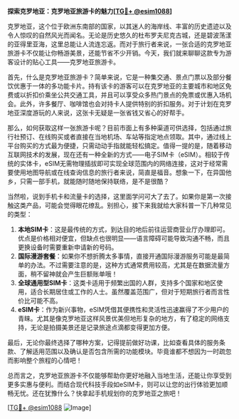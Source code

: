 **探索克罗地亚：克罗地亚旅游卡的魅力[[TG💪+ @esim1088](https://t.me/s/esim1088)]**

克罗地亚，这个位于欧洲东南部的国家，以其迷人的海岸线、丰富的历史遗迹以及令人惊叹的自然风光而闻名。无论是历史悠久的杜布罗夫尼克古城，还是碧波荡漾的亚得里亚海，这里总能让人流连忘返。而对于旅行者来说，一张合适的克罗地亚旅游卡不仅能让你畅游美景，还能节省不少开销。今天，我们就来聊聊这款专为游客设计的贴心工具——克罗地亚旅游卡。

首先，什么是克罗地亚旅游卡？简单来说，它是一种集交通、景点门票以及部分餐饮优惠于一体的多功能卡片。持有该卡的游客可以在克罗地亚的主要城市和地区免费或以折扣价乘坐公共交通工具，并且可以享受众多热门景点的免票或优惠入场机会。此外，许多餐厅、咖啡馆也会对持卡人提供特别的折扣服务。对于计划在克罗地亚深度游玩的人来说，这张卡无疑是一张省钱又省心的好帮手。

那么，如何获取这样一张旅游卡呢？目前市面上有多种渠道可供选择，包括通过旅行社预订、在线购买或者直接在当地机场、车站等指定地点领取。其中，通过线上平台购买的方式最为便捷，只需动动手指就能轻松搞定。值得一提的是，随着移动互联网技术的发展，现在还有一种全新的方式——电子SIM卡（eSIM）。相较于传统的实体卡，eSIM无需物理插拔即可实现全球范围内的网络连接，这对于经常需要使用地图导航或在线查询信息的旅行者来说，简直是福音。想象一下，在异国他乡，只需一部手机，就能随时随地保持联络，是不是很酷？

当然啦，说到手机卡和流量卡的选择，这里面学问可大了去了。如果你是第一次接触这类产品，可能会觉得眼花缭乱。别担心，接下来我就给大家科普一下几种常见的类型：

1. **本地SIM卡**：这是最传统的方式，到达目的地后前往运营商营业厅办理即可。优点是价格相对便宜，但缺点也很明显——语言障碍可能导致沟通不畅，而且更换设备时需要重新申请新的号码。
2. **国际漫游套餐**：如果你不想折腾太多事情，直接开通国际漫游服务可能是最简单的办法。不过需要注意的是，这种方式通常费用较高，尤其是在数据流量方面，稍不留神就会产生巨额账单哦！
3. **全球通用型SIM卡**：这类卡适用于频繁出国的人群，支持多个国家和地区使用，适合长期居住或工作的人士。虽然覆盖范围广，但对于短期旅行者而言性价比可能不高。
4. **eSIM卡**：作为新兴事物，eSIM凭借其便携性和灵活性迅速赢得了不少用户的青睐。尤其是像克罗地亚这样风景优美但地形复杂的地方，有了稳定的网络支持，无论是拍摄美景还是记录旅途点滴都变得更加方便。

最后，无论你最终选择了哪种方案，记得提前做好功课，比如查看具体的服务条款、了解适用范围以及确认是否包含所需的功能模块。毕竟谁都不想因为一时疏忽而影响整个旅程的心情吧！

总而言之，克罗地亚旅游卡不仅能够帮助你更好地融入当地生活，还能让你享受到更多实惠与便利。而结合现代科技手段如eSIM卡，则可以让您的出行体验更加顺畅无忧。还在犹豫什么？快拿起手机规划你的克罗地亚之旅吧！

[[TG💪+ @esim1088](https://t.me/s/esim1088) ![Image](https://i.postimg.cc/4NQfJmqS/Snipaste-2025-05-13-00-14-12.png)]